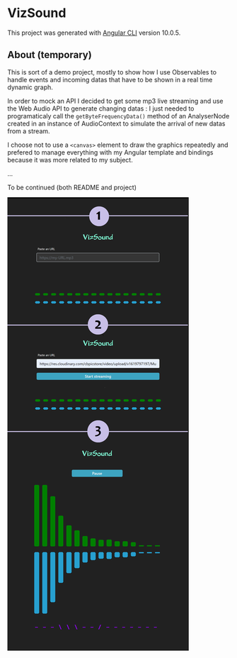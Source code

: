 # VizSound

This project was generated with [Angular CLI](https://github.com/angular/angular-cli) version 10.0.5.

## About (temporary)

This is sort of a demo project, mostly to show how I use Observables to handle events and incoming datas that have to be shown in a real time dynamic graph.

In order to mock an API I decided to get some mp3 live streaming and use the Web Audio API to generate changing datas : I just needed to programaticaly call the `getByteFrequencyData()` method of an AnalyserNode created in an instance of AudioContext to simulate the arrival of new datas from a stream.

I choose not to use a `<canvas>` element to draw the graphics repeatedly and prefered to manage everything with my Angular template and bindings because it was more related to my subject.

...

To be continued (both README and project)

![Screenshots](./Picture.png)